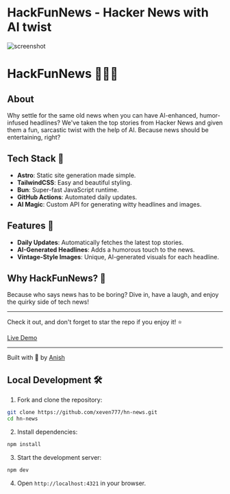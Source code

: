 # HackFunNews - Hacker News with AI twist

![screenshot](https://i.postimg.cc/tTzNh0Yd/Screenshot-2024-12-13-214134.jpg)

# HackFunNews 🎉📰🤖

## About

Why settle for the same old news when you can have AI-enhanced, humor-infused headlines? We've taken the top stories from Hacker News and given them a fun, sarcastic twist with the help of AI. Because news should be entertaining, right?

## Tech Stack 🚀

- **Astro**: Static site generation made simple.
- **TailwindCSS**: Easy and beautiful styling.
- **Bun**: Super-fast JavaScript runtime.
- **GitHub Actions**: Automated daily updates.
- **AI Magic**: Custom API for generating witty headlines and images.

## Features 🌟

- **Daily Updates**: Automatically fetches the latest top stories.
- **AI-Generated Headlines**: Adds a humorous touch to the news.
- **Vintage-Style Images**: Unique, AI-generated visuals for each headline.

## Why HackFunNews? 🤔

Because who says news has to be boring? Dive in, have a laugh, and enjoy the quirky side of tech news!

---

Check it out, and don't forget to star the repo if you enjoy it! ⭐

[Live Demo](https://hn-news.vercel.app/)

---

Built with 💛 by [Anish](https://anish7.me)



## Local Development 🛠️

1. Fork and clone the repository:

```bash
git clone https://github.com/xeven777/hn-news.git
cd hn-news
```

2. Install dependencies:

```bash
npm install
```

3. Start the development server:

```bash
npm dev
```

4. Open `http://localhost:4321` in your browser.
